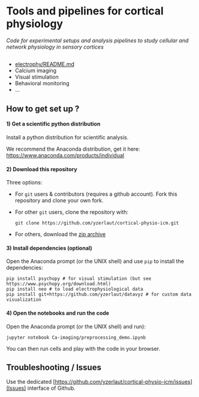 # Tools and pipelines for cortical physiology

*Code for experimental setups and analysis pipelines to study cellular and network physiology in sensory cortices*

## 

- [electrophy/README.md](Electrophysiology)
- Calcium imaging
- Visual stimulation
- Behavioral monitoring
- ...

## How to get set up ?

#### 1) Get a scientific python distribution

Install a python distribution for scientific analysis.

We recommend the Anaconda distribution, get it here: https://www.anaconda.com/products/individual

#### 2) Download this repository

Three options:

- For `git` users & contributors (requires a github account). Fork this repository and clone your own fork.
  
- For other `git` users, clone the repository with:
  ```
  git clone https://github.com/yzerlaut/cortical-physio-icm.git
  ```

- For others, download the [zip archive](https://github.com/yzerlaut/cortical-physio-icm/archive/master.zip)

#### 3) Install dependencies (optional)

Open the Anaconda prompt (or the UNIX shell) and use `pip` to install the dependencies:
```
pip install psychopy # for visual stimulation (but see https://www.psychopy.org/download.html)
pip install neo # to load electrophysiological data
pip install git+https://github.com/yzerlaut/datavyz # for custom data visualization
```

#### 4) Open the notebooks and run the code

Open the Anaconda prompt (or the UNIX shell) and run):
```
jupyter notebook Ca-imaging/preprocessing_demo.ipynb
```
You can then run cells and play with the code in your browser.

## Troubleshooting / Issues

Use the dedicated [https://github.com/yzerlaut/cortical-physio-icm/issues](Issues) interface of Github.

